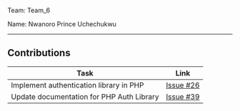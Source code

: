 Team: Team_6

Name: Nwanoro Prince Uchechukwu

<hr />

## Contributions

| Task | Link |
|------|------|
| Implement authentication library in PHP | [Issue #26](https://github.com/zuri-training/team-6-auth-wiki/issues/26) |
| Update documentation for PHP Auth Library | [Issue #39](https://github.com/zuri-training/team-6-auth-wiki/issues/39) |
